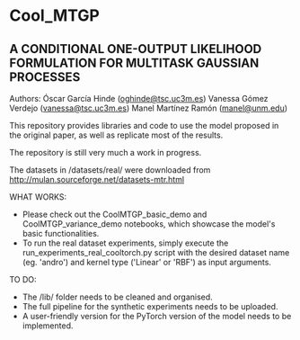 # Cool_MTGP

## A CONDITIONAL ONE-OUTPUT LIKELIHOOD FORMULATION FOR MULTITASK GAUSSIAN PROCESSES

Authors: 
  Óscar García Hinde (oghinde@tsc.uc3m.es)
  Vanessa Gómez Verdejo (vanessa@tsc.uc3m.es)
  Manel Martínez Ramón (manel@unm.edu)

This repository provides libraries and code to use the model proposed in the original paper, as well as replicate most of the results.

The repository is still very much a work in progress.

The datasets in /datasets/real/ were downloaded from http://mulan.sourceforge.net/datasets-mtr.html

WHAT WORKS:
  - Please check out the CoolMTGP_basic_demo and CoolMTGP_variance_demo notebooks, which showcase the model's basic functionalities.
  - To run the real dataset experiments, simply execute the run_experiments_real_cooltorch.py script with the desired dataset name (eg. 'andro') and kernel type ('Linear' or 'RBF') as input arguments.

TO DO:
  - The /lib/ folder needs to be cleaned and organised.
  - The full pipeline for the synthetic experiments needs to be uploaded.
  - A user-friendly version for the PyTorch version of the model needs to be implemented.

